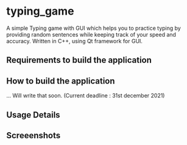# typing_game
A simple Typing game with GUI which helps you to practice typing by providing random sentences while keeping track of your speed and accuracy. Written in C++, using Qt framework for GUI.

## Requirements to build the application


## How to build the application

... Will write that soon. (Current deadline : 31st december 2021)

## Usage Details

## Screeenshots


